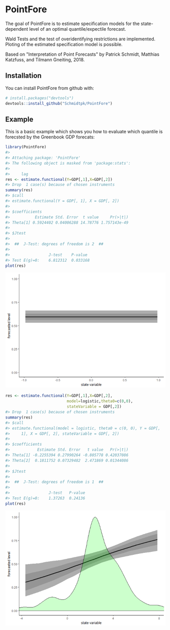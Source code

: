 
<!-- README.md is generated from README.Rmd. Please edit that file -->
PointFore
=========

The goal of PointFore is to estimate specification models for the state-dependent level of an optimal quantile/expectile forecast.

Wald Tests and the test of overidentifying restrictions are implemented. Ploting of the estimated specification model is possible.

Based on "Interpretation of Point Forecasts" by Patrick Schmidt, Matthias Katzfuss, and Tilmann Gneiting, 2018.

Installation
------------

You can install PointFore from github with:

``` r
# install.packages("devtools")
devtools::install_github("Schmidtpk/PointFore")
```

Example
-------

This is a basic example which shows you how to evaluate which quantile is forecsted by the Greenbook GDP forecats:

``` r
library(PointFore)
#> 
#> Attaching package: 'PointFore'
#> The following object is masked from 'package:stats':
#> 
#>     lag
res <- estimate.functional(Y=GDP[,1],X=GDP[,2])
#> Drop  1 case(s) because of chosen instruments
summary(res)
#> $call
#> estimate.functional(Y = GDP[, 1], X = GDP[, 2])
#> 
#> $coefficients
#>           Estimate Std. Error  t value     Pr(>|t|)
#> Theta[1] 0.5924402 0.04006288 14.78776 1.757143e-49
#> 
#> $Jtest
#> 
#>  ##  J-Test: degrees of freedom is 2  ## 
#> 
#>                 J-test    P-value 
#> Test E(g)=0:    6.812312  0.033168
plot(res)
```

![](README-example-1.png)

``` r
res <- estimate.functional(Y=GDP[,1],X=GDP[,2],
                           model=logistic,theta0=c(0,0),
                           stateVariable = GDP[,2])
#> Drop  1 case(s) because of chosen instruments
summary(res)
#> $call
#> estimate.functional(model = logistic, theta0 = c(0, 0), Y = GDP[, 
#>     1], X = GDP[, 2], stateVariable = GDP[, 2])
#> 
#> $coefficients
#>            Estimate Std. Error   t value   Pr(>|t|)
#> Theta[1] -0.2255394 0.27990264 -0.805778 0.42037086
#> Theta[2]  0.1811752 0.07329482  2.471869 0.01344086
#> 
#> $Jtest
#> 
#>  ##  J-Test: degrees of freedom is 1  ## 
#> 
#>                 J-test   P-value
#> Test E(g)=0:    1.37263  0.24136
plot(res)
```

![](README-example%20with%20state-dependence-1.png)
